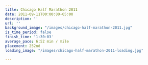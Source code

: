 ```yaml
---
title: Chicago Half Marathon 2011
date: 2011-09-11T00:00:00-05:00
description: ''
url: ''
background_image: "/images/chicago-half-marathon-2011.jpg"
is_time_period: false
finish_time: '1:30:03'
average_pace: 6:52 min / mile
placement: 252nd
loading_image: "/images/chicago-half-marathon-2011-loading.jpg"

---
```

